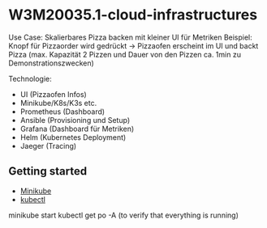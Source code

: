 # W3M20035.1-cloud-infrastructures
 Use Case: Skalierbares Pizza backen mit kleiner UI für Metriken
 Beispiel: Knopf für Pizzaorder wird gedrückt -> Pizzaofen erscheint im UI und backt Pizza 
(max. Kapazität 2 Pizzen und Dauer von den Pizzen ca. 1min zu Demonstrationszwecken)
 
 
Technologie: 
- UI (Pizzaofen Infos)
- Minikube/K8s/K3s etc.
- Prometheus (Dashboard)
- Ansible (Provisioning und Setup)
- Grafana (Dashboard für Metriken)
- Helm (Kubernetes Deployment)
- Jaeger (Tracing)


## Getting started
- [Minikube](https://minikube.sigs.k8s.io/docs/start/)
- [kubectl](https://kubernetes.io/docs/tasks/tools/)

minikube start
kubectl get po -A (to verify that everything is running)
